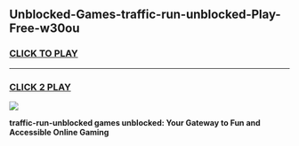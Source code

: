 
## Unblocked-Games-traffic-run-unblocked-Play-Free-w30ou
<h3>
<a href="https://premium76.site?title=traffic-run-unblocked&ref=19M">CLICK TO PLAY</a></h3>
<hr>

<h3>
<a href="https://premium76.site?title=traffic-run-unblocked&ref=19M">CLICK 2 PLAY</a>
  
</h3>

<a href="https://premium76.site?title=traffic-run-unblocked&ref=19M"><img src="https://clearcache.store/games.png"></a>


**traffic-run-unblocked games unblocked: Your Gateway to Fun and Accessible Online Gaming**
